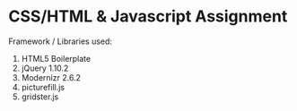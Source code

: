 CSS/HTML &amp; Javascript Assignment
==========

Framework / Libraries used:

 1. HTML5 Boilerplate
 2. jQuery 1.10.2
 3. Modernizr 2.6.2
 4. picturefill.js
 5. gridster.js

